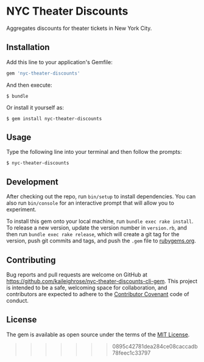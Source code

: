 # NYC Theater Discounts

Aggregates discounts for theater tickets in New York City.

## Installation

Add this line to your application's Gemfile:

```ruby
gem 'nyc-theater-discounts'
```

And then execute:

    $ bundle

Or install it yourself as:

    $ gem install nyc-theater-discounts

## Usage

Type the following line into your terminal and then follow the prompts:

    $ nyc-theater-discounts

## Development

After checking out the repo, run `bin/setup` to install dependencies. You can also run `bin/console` for an interactive prompt that will allow you to experiment.

To install this gem onto your local machine, run `bundle exec rake install`. To release a new version, update the version number in `version.rb`, and then run `bundle exec rake release`, which will create a git tag for the version, push git commits and tags, and push the `.gem` file to [rubygems.org](https://rubygems.org).

## Contributing

Bug reports and pull requests are welcome on GitHub at https://github.com/kaileighrose/nyc-theater-discounts-cli-gem. This project is intended to be a safe, welcoming space for collaboration, and contributors are expected to adhere to the [Contributor Covenant](http://contributor-covenant.org) code of conduct.

## License

The gem is available as open source under the terms of the [MIT License](http://opensource.org/licenses/MIT).

>>>>>>> 0895c42781dea284ce08caccadb78feec1c33797
